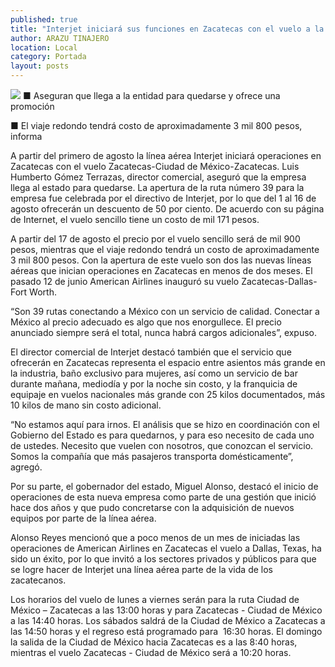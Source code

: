```yaml
---
published: true
title: "Interjet iniciará sus funciones en Zacatecas con el vuelo a la Ciudad de México: Gámez"
author: ARAZU TINAJERO
location: Local
category: Portada
layout: posts
---
```


![](http://i.imgur.com/Xb5WMFvm.jpg)
■ Aseguran que llega a la entidad para quedarse y ofrece una promoción

■ El viaje redondo tendrá costo de aproximadamente 3 mil 800 pesos, informa

A partir del primero de agosto la línea aérea Interjet iniciará operaciones en Zacatecas con el vuelo Zacatecas-Ciudad de México-Zacatecas. Luis Humberto Gómez Terrazas, director comercial, aseguró que la empresa llega al estado para quedarse.
La apertura de la ruta número 39 para la empresa fue celebrada por el directivo de Interjet, por lo que del 1 al 16 de agosto ofrecerán un descuento de 50 por ciento. De acuerdo con su página de Internet, el vuelo sencillo tiene un costo de mil 171 pesos.

A partir del 17 de agosto el precio por el vuelo sencillo será de mil 900 pesos, mientras que el viaje redondo tendrá un costo de aproximadamente 3 mil 800 pesos.
Con la apertura de este vuelo son dos las nuevas líneas aéreas que inician operaciones en Zacatecas en menos de dos meses. El pasado 12 de junio American Airlines inauguró su vuelo Zacatecas-Dallas-Fort Worth.

“Son 39 rutas conectando a México con un servicio de calidad. Conectar a México al precio adecuado es algo que nos enorgullece. El precio anunciado siempre será el total, nunca habrá cargos adicionales”, expuso.

El director comercial de Interjet destacó también que el servicio que ofrecerán en Zacatecas representa el espacio entre asientos más grande en la industria, baño exclusivo para mujeres, así como un servicio de bar durante mañana, mediodía y por la noche sin costo, y la franquicia de equipaje en vuelos nacionales más grande con 25 kilos documentados, más 10 kilos de mano sin costo adicional.

“No estamos aquí para irnos. El análisis que se hizo en coordinación con el Gobierno del Estado es para quedarnos, y para eso necesito de cada uno de ustedes. Necesito que vuelen con nosotros, que conozcan el servicio. Somos la compañía que más pasajeros transporta domésticamente”, agregó.

Por su parte, el gobernador del estado, Miguel Alonso, destacó el inicio de operaciones de esta nueva empresa como parte de una gestión que inició hace dos años y que pudo concretarse con la adquisición de nuevos equipos por parte de la línea aérea.

Alonso Reyes mencionó que a poco menos de un mes de iniciadas las operaciones de American Airlines en Zacatecas el vuelo a Dallas, Texas, ha sido un éxito, por lo que invitó a los sectores privados y públicos para que se logre hacer de Interjet una línea aérea parte de la vida de los zacatecanos.

Los horarios del vuelo de lunes a viernes serán para la ruta Ciudad de México – Zacatecas a las 13:00 horas y para Zacatecas - Ciudad de México a las 14:40 horas.  Los sábados saldrá de la Ciudad de México a Zacatecas a las 14:50 horas y el regreso está programado para  16:30 horas. El domingo la salida de la Ciudad de México hacia Zacatecas es a las 8:40 horas, mientras el vuelo Zacatecas - Ciudad de México será a 10:20 horas.
